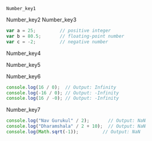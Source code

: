 ```ngMeta
Number_key1
```

Number_key2
Number_key3


```javascript
var a = 25;         // positive integer
var b = 80.5;       // floating-point number
var c = -2;         // negative number
```
Number_key4


Number_key5


Number_key6


```javascript
console.log(16 / 0);  // Output: Infinity
console.log(-16 / 0); // Output: -Infinity
console.log(16 / -0); // Output: -Infinity
```
Number_key7


```javascript
console.log("Nav Gurukul" / 2);       // Output: NaN
console.log("Dharamshala" / 2 + 10);  // Output: NaN
console.log(Math.sqrt(-1));         // Output: NaN
```
